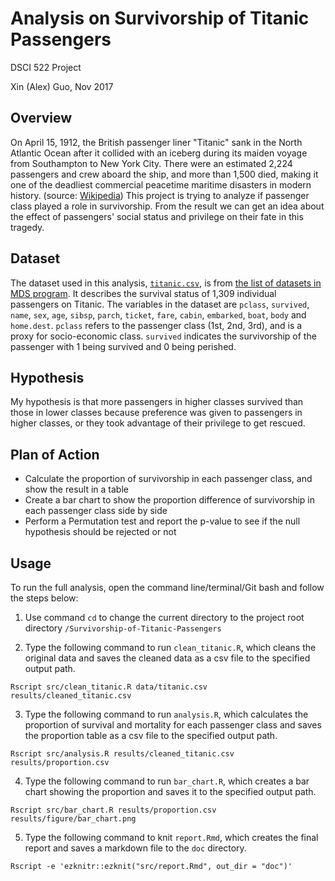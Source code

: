 # Analysis on Survivorship of Titanic Passengers

DSCI 522 Project

Xin (Alex) Guo, Nov 2017

## Overview

On April 15, 1912, the British passenger liner "Titanic" sank in the North Atlantic Ocean after it collided with an iceberg during its maiden voyage from Southampton to New York City. There were an estimated 2,224 passengers and crew aboard the ship, and more than 1,500 died, making it one of the deadliest commercial peacetime maritime disasters in modern history. (source: [Wikipedia](https://en.wikipedia.org/wiki/RMS_Titanic)) This project is trying to analyze if passenger class played a role in survivorship. From the result we can get an idea about the effect of passengers' social status and privilege on their fate in this tragedy.

## Dataset

The dataset used in this analysis, [`titanic.csv`](https://github.com/alexguoxin/Survivorship-of-Titanic-Passengers/blob/master/data/titanic.csv), is from [the list of datasets in MDS program](https://github.ubc.ca/ubc-mds-2017/datasets). It describes the survival status of 1,309 individual passengers on Titanic. The variables in the dataset are `pclass`, `survived`, `name`, `sex`, `age`, `sibsp`, `parch`, `ticket`, `fare`, `cabin`, `embarked`, `boat`, `body` and `home.dest`. `pclass` refers to the passenger class (1st, 2nd, 3rd), and is a proxy for socio-economic class. `survived` indicates the survivorship of the passenger with 1 being survived and 0 being perished. 

## Hypothesis

My hypothesis is that more passengers in higher classes survived than those in lower classes because preference was given to passengers in higher classes, or they took advantage of their privilege to get rescued.

## Plan of Action
- Calculate the proportion of survivorship in each passenger class, and show the result in a table
- Create a bar chart to show the proportion difference of survivorship in each passenger class side by side
- Perform a Permutation test and report the p-value to see if the null hypothesis should be rejected or not

## Usage

To run the full analysis, open the command line/terminal/Git bash and follow the steps below:

1. Use command `cd` to change the current directory to the project root directory `/Survivorship-of-Titanic-Passengers`

2. Type the following command to run `clean_titanic.R`, which cleans the original data and saves the cleaned data as a csv file to the specified output path.

```
Rscript src/clean_titanic.R data/titanic.csv results/cleaned_titanic.csv
```

3. Type the following command to run `analysis.R`, which calculates the proportion of survival and mortality for each passenger class and saves the proportion table as a csv file to the specified output path.

```
Rscript src/analysis.R results/cleaned_titanic.csv results/proportion.csv
```

4. Type the following command to run `bar_chart.R`, which creates a bar chart showing the proportion and saves it to the specified output path.

```
Rscript src/bar_chart.R results/proportion.csv results/figure/bar_chart.png
```

5. Type the following command to knit `report.Rmd`, which creates the final report and saves a markdown file to the `doc` directory.

```
Rscript -e 'ezknitr::ezknit("src/report.Rmd", out_dir = "doc")'
```